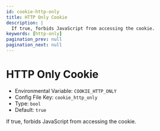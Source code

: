 ```yaml
---
id: cookie-http-only
title: HTTP Only Cookie
description: |
  If true, forbids JavaScript from accessing the cookie.
keywords: [http-only]
pagination_prev: null
pagination_next: null
---
```


# HTTP Only Cookie

- Environmental Variable: `COOKIE_HTTP_ONLY`
- Config File Key: `cookie_http_only`
- Type: `bool`
- Default: `true`

If true, forbids JavaScript from accessing the cookie.
